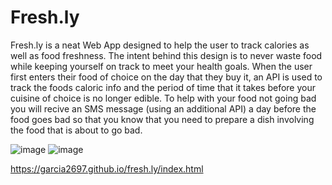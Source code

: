 # Fresh.ly
Fresh.ly is a neat Web App designed to help the user to track calories as well as food freshness. The intent behind this design is to never waste food while keeping yourself on track to meet your health goals. When the user first enters their food of choice on the day that they buy it, an API is used to track the foods caloric info and the period of time that it takes before your cuisine of choice is no longer edible. To help with your food not going bad you will recive an SMS message (using an additional API) a day before the food goes bad so that you know that you need to prepare a dish involving the food that is about to go bad. 


![image](https://user-images.githubusercontent.com/102931271/175430510-ad03bfb8-1518-45d6-8eb7-495bec9503cf.png)
![image](https://user-images.githubusercontent.com/102931271/175430879-3c689069-f37c-4cdb-a55f-d44a0f2a1684.png)

https://garcia2697.github.io/fresh.ly/index.html
